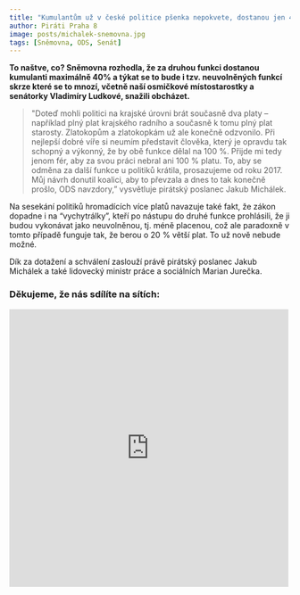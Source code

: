 ```yaml
---
title: "Kumulantům už v české politice pšenka nepokvete, dostanou jen 40 procent platu"
author: Piráti Praha 8
image: posts/michalek-snemovna.jpg
tags: [Sněmovna, ODS, Senát]
---
```


**To naštve, co? Sněmovna rozhodla, že za druhou funkci dostanou kumulanti maximálně 40% a týkat se to bude i tzv. neuvolněných funkcí skrze které se to mnozí, včetně naší osmičkové místostarostky a senátorky Vladimíry Ludkové, snažili obcházet.**

>"Doteď mohli politici na krajské úrovni brát současně dva platy – například plný plat krajského radního a současně k tomu plný plat starosty. Zlatokopům a zlatokopkám už ale konečně odzvonilo. Při nejlepší dobré víře si neumím představit člověka, který je opravdu tak schopný a výkonný, že by obě funkce dělal na 100 %. Přijde mi tedy jenom fér, aby za svou práci nebral ani 100 % platu. To, aby se odměna za další funkce u politiků krátila, prosazujeme od roku 2017. Můj návrh donutil koalici, aby to převzala a dnes to tak konečně prošlo, ODS navzdory,” vysvětluje pirátský poslanec Jakub Michálek. 

Na sesekání politiků hromadících více platů navazuje také fakt, že zákon dopadne i na “vychytrálky”, kteří po nástupu do druhé funkce prohlásili, že ji budou vykonávat jako neuvolněnou, tj. méně placenou, což ale paradoxně v tomto případě funguje tak, že berou o 20 % větší plat. To už nově nebude možné. 

Dík za dotažení a schválení zaslouží právě pirátský poslanec Jakub Michálek a také lidovecký ministr práce a sociálních Marian Jurečka.

### Děkujeme, že nás sdílíte na sítích:
<iframe src="https://www.facebook.com/plugins/post.php?href=https%3A%2F%2Fwww.facebook.com%2Fsterbamartin.praha8%2Fposts%2Fpfbid02S8MoAbHM6FQp7JHzUoyYYBhZPH16KBy2BsAhupNHQ4C4TxwFRPRepkDCdo6RH3hgl&show_text=false&width=500" width="500" height="498" style="border:none;overflow:hidden" scrolling="no" frameborder="0" allowfullscreen="true" allow="autoplay; clipboard-write; encrypted-media; picture-in-picture; web-share"></iframe>
